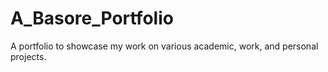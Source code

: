 # A_Basore_Portfolio
A portfolio to showcase my work on various academic, work, and personal projects.
